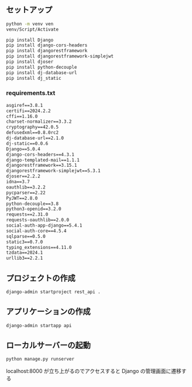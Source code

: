 ## セットアップ

```bash
python -m venv ven
venv/Script/Activate

pip install Django
pip install django-cors-headers
pip install djangorestframework
pip install djangorestframework-simplejwt
pip install djoser
pip install python-decouple
pip install dj-database-url
pip install dj_static
```

### requirements.txt

```txt
asgiref==3.8.1
certifi==2024.2.2
cffi==1.16.0
charset-normalizer==3.3.2
cryptography==42.0.5
defusedxml==0.8.0rc2
dj-database-url==2.1.0
dj-static==0.0.6
Django==5.0.4
django-cors-headers==4.3.1
django-templated-mail==1.1.1
djangorestframework==3.15.1
djangorestframework-simplejwt==5.3.1
djoser==2.2.2
idna==3.7
oauthlib==3.2.2
pycparser==2.22
PyJWT==2.8.0
python-decouple==3.8
python3-openid==3.2.0
requests==2.31.0
requests-oauthlib==2.0.0
social-auth-app-django==5.4.1
social-auth-core==4.5.4
sqlparse==0.5.0
static3==0.7.0
typing_extensions==4.11.0
tzdata==2024.1
urllib3==2.2.1
```

## プロジェクトの作成

```bash
django-admin startproject rest_api .
```

## アプリケーションの作成 

```bash
django-admin startapp api
```

## ローカルサーバーの起動

```bash
python manage.py runserver
```

localhost:8000 が立ち上がるのでアクセスすると Django の管理画面に遷移する

